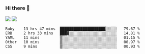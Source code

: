 ### Hi there 👋

<!--
**sasharevzin/sasharevzin** is a ✨ _special_ ✨ repository because its `README.md` (this file) appears on your GitHub profile.

Here are some ideas to get you started:

- 🔭 I’m currently working on ...
- 🌱 I’m currently learning ...
- 👯 I’m looking to collaborate on ...
- 🤔 I’m looking for help with ...
- 💬 Ask me about ...
- 📫 How to reach me: ...
- 😄 Pronouns: ...
- ⚡ Fun fact: ...
-->

![](https://yusufozturk.vercel.app/api?username=sasharevzin&hide_title=true&include_all_commits=true&count_private=true&show_icons=true) ![](https://yusufozturk.vercel.app/api/top-langs/?username=sasharevzin&layout=compact&langs_count=10&hide=apacheconf,coffeescript)

<!--START_SECTION:waka-->
```text
Ruby    13 hrs 47 mins  ████████████████████░░░░░   79.67 % 
ERB     2 hrs 33 mins   ███▓░░░░░░░░░░░░░░░░░░░░░   14.81 % 
YAML    11 mins         ▒░░░░░░░░░░░░░░░░░░░░░░░░   01.15 % 
Other   10 mins         ▒░░░░░░░░░░░░░░░░░░░░░░░░   00.97 % 
CSS     9 mins          ▒░░░░░░░░░░░░░░░░░░░░░░░░   00.93 % 
```
<!--END_SECTION:waka-->
